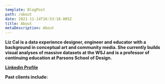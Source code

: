 ```yaml
---
template: BlogPost
path: /about
date: 2021-11-14T16:53:18.005Z
title: About
metaDescription: About
---
```

**Liz Cal is a data experience designer, engineer and educator with a background in conceptual art and community media. She currently builds visual analyses of massive datasets at the WSJ and is a professor of continuing education at Parsons School of Design.**

**[Linkedin Profile](https://www.linkedin.com/in/ryezzz/)**

**[](https://www.linkedin.com/in/ryezzz/)Past clients include:**